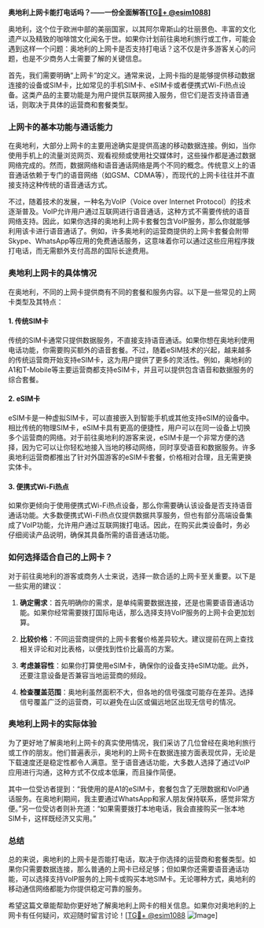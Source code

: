 **奥地利上网卡能打电话吗？——一份全面解答[[TG💪+ @esim1088](https://t.me/s/esim1088)]**

奥地利，这个位于欧洲中部的美丽国家，以其阿尔卑斯山的壮丽景色、丰富的文化遗产以及精致的咖啡馆文化闻名于世。如果你计划前往奥地利旅行或工作，可能会遇到这样一个问题：奥地利的上网卡是否支持打电话？这不仅是许多游客关心的问题，也是不少商务人士需要了解的关键信息。

首先，我们需要明确“上网卡”的定义。通常来说，上网卡指的是能够提供移动数据连接的设备或SIM卡，比如常见的手机SIM卡、eSIM卡或者便携式Wi-Fi热点设备。这类产品的主要功能是为用户提供互联网接入服务，但它们是否支持语音通话，则取决于具体的运营商和套餐类型。

### **上网卡的基本功能与通话能力**

在奥地利，大部分上网卡的主要用途确实是提供高速的移动数据连接。例如，当你使用手机上的流量浏览网页、观看视频或使用社交媒体时，这些操作都是通过数据网络完成的。然而，数据网络和语音通话网络是两个不同的概念。传统意义上的语音通话依赖于专门的语音网络（如GSM、CDMA等），而现代的上网卡往往并不直接支持这种传统的语音通话方式。

不过，随着技术的发展，一种名为VoIP（Voice over Internet Protocol）的技术逐渐普及。VoIP允许用户通过互联网进行语音通话，这种方式不需要传统的语音网络支持。因此，如果你选择的奥地利上网卡套餐包含VoIP服务，那么你就能够利用该卡进行语音通话了。例如，许多奥地利的运营商提供的上网卡套餐会附带Skype、WhatsApp等应用的免费通话服务，这意味着你可以通过这些应用程序拨打电话，而无需额外支付高昂的国际长途费用。

### **奥地利上网卡的具体情况**

在奥地利，不同的上网卡提供商有不同的套餐和服务内容。以下是一些常见的上网卡类型及其特点：

#### **1. 传统SIM卡**
传统的SIM卡通常只提供数据服务，不直接支持语音通话。如果你想在奥地利使用电话功能，你需要购买额外的语音套餐。不过，随着eSIM技术的兴起，越来越多的传统运营商开始支持eSIM卡，这为用户提供了更多的灵活性。例如，奥地利的A1和T-Mobile等主要运营商都支持eSIM卡，并且可以提供包含语音和数据服务的综合套餐。

#### **2. eSIM卡**
eSIM卡是一种虚拟SIM卡，可以直接嵌入到智能手机或其他支持eSIM的设备中。相比传统的物理SIM卡，eSIM卡具有更高的便捷性，用户可以在同一设备上切换多个运营商的网络。对于前往奥地利的游客来说，eSIM卡是一个非常方便的选择，因为它可以让你轻松地接入当地的移动网络，同时享受语音和数据服务。许多奥地利运营商都推出了针对外国游客的eSIM卡套餐，价格相对合理，且无需更换实体卡。

#### **3. 便携式Wi-Fi热点**
如果你更倾向于使用便携式Wi-Fi热点设备，那么你需要确认该设备是否支持语音通话功能。大多数便携式Wi-Fi热点仅提供数据共享服务，但也有部分高端设备集成了VoIP功能，允许用户通过互联网拨打电话。因此，在购买此类设备时，务必仔细阅读产品说明，确保其具备所需的语音通话功能。

### **如何选择适合自己的上网卡？**

对于前往奥地利的游客或商务人士来说，选择一款合适的上网卡至关重要。以下是一些实用的建议：

1. **确定需求**：首先明确你的需求，是单纯需要数据连接，还是也需要语音通话功能。如果你经常需要拨打国际电话，那么选择支持VoIP服务的上网卡会更加划算。
   
2. **比较价格**：不同运营商提供的上网卡套餐价格差异较大。建议提前在网上查找相关评论和对比表格，以便找到性价比最高的方案。

3. **考虑兼容性**：如果你打算使用eSIM卡，确保你的设备支持eSIM功能。此外，还要注意设备是否兼容当地运营商的频段。

4. **检查覆盖范围**：奥地利虽然面积不大，但各地的信号强度可能存在差异。选择信号覆盖广泛的运营商，可以避免在山区或偏远地区出现无信号的情况。

### **奥地利上网卡的实际体验**

为了更好地了解奥地利上网卡的真实使用情况，我们采访了几位曾经在奥地利旅行或工作的朋友。他们普遍表示，奥地利的上网卡在数据连接方面表现优异，无论是下载速度还是稳定性都令人满意。至于语音通话功能，大多数人选择了通过VoIP应用进行沟通，这种方式不仅成本低廉，而且操作简便。

其中一位受访者提到：“我使用的是A1的eSIM卡，套餐包含了无限数据和VoIP通话服务。在奥地利期间，我主要通过WhatsApp和家人朋友保持联系，感觉非常方便。”另一位受访者则补充道：“如果需要拨打本地电话，我会直接购买一张本地SIM卡，这样既经济又实用。”

### **总结**

总的来说，奥地利的上网卡是否能打电话，取决于你选择的运营商和套餐类型。如果你只需要数据连接，那么普通的上网卡已经足够；但如果你还需要语音通话功能，可以选择支持VoIP服务的上网卡或购买本地SIM卡。无论哪种方式，奥地利的移动通信网络都能为你提供稳定可靠的服务。

希望这篇文章能帮助你更好地了解奥地利上网卡的相关信息。如果你对奥地利的上网卡有任何疑问，欢迎随时留言讨论！[[TG💪+ @esim1088](https://t.me/s/esim1088) ![Image](https://i.postimg.cc/4NQfJmqS/Snipaste-2025-05-13-00-14-12.png)]